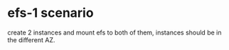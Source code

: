 # efs-1 scenario 

create 2 instances and mount efs to both of them, instances should be in the different AZ.